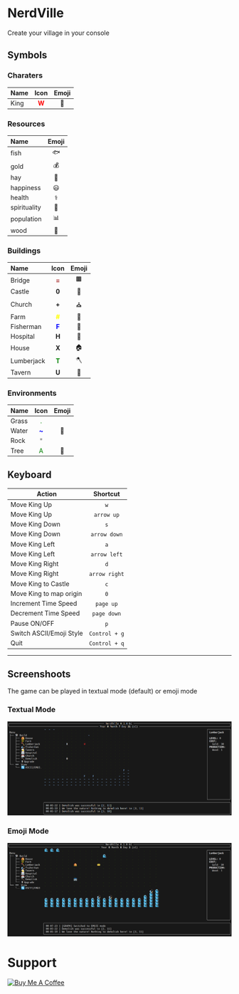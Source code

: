 # NerdVille

Create your village in your console

## Symbols

### Charaters

| Name | Icon                                 | Emoji |
|:-----|:------------------------------------:|:-----:|
| King | <span style="color:red">**W**</span> | 👑    |

### Resources

| Name         | Emoji |
|:-------------|:-----:|
| fish         | 🐟    |
| gold         | 💰    |
| hay          | 🌽    |
| happiness    | 😃    |
| health       | ⚕     |
| spirituality | 🙏    |
| population   | 📊    |
| wood         | 🌳    |

### Buildings

| Name       | Icon                                    | Emoji |
|:-----------|:---------------------------------------:|:-----:|
| Bridge     | <span style="color:brown">**=**</span>  | 🟫    |
| Castle     | **0**                                   | 🏰    |
| Church     | **+**                                   | ⛪    |
| Farm       | <span style="color:yellow">**#**</span> | 🌾    |
| Fisherman  | <span style="color:blue">**F**</span>   | 🎣    |
| Hospital   | **H**                                   | 🏥    |
| House      | **X**                                   | 🏠    |
| Lumberjack | <span style="color:green">**T**</span>  | 🪓    |
| Tavern     | **U**                                   | 🍻    |

### Environments

| Name   | Icon                                   | Emoji |
|:-------|:--------------------------------------:|:-----:|
| Grass  | <span style="color:green">.</span>     |       |
| Water  | <span style="color:blue">**~**</span>  | 🌊    |
| Rock   | <span style="color:gray">*</span>      |       |
| Tree   | <span style="color:green">A</span>     | 🌳    |

## Keyboard

| Action                   | Shortcut      |
|--------------------------|:-------------:|
| Move King Up             | `w`           |
| Move King Up             | `arrow up`    |
| Move King Down           | `s`           |
| Move King Down           | `arrow down`  |
| Move King Left           | `a`           |
| Move King Left           | `arrow left`  |
| Move King Right          | `d`           |
| Move King Right          | `arrow right` |
| Move King to Castle      | `c`           |
| Move King to map origin  | `0`           |
| Increment Time Speed     | `page up`     |
| Decrement Time Speed     | `page down`   |
| Pause ON/OFF             | `p`           |
| Switch ASCII/Emoji Style | `Control + g` |
| Quit                     | `Control + q` |

---

## Screenshoots

The game can be played in textual mode (default) or emoji mode

### Textual Mode

![Textual Mode](readme/img/textual_mode.png)

### Emoji Mode

![Emoji Mode](readme/img/emoji_mode.png)


# Support

<a href="https://www.buymeacoffee.com/scapigliato" target="_blank"><img src="https://cdn.buymeacoffee.com/buttons/lato-blue.png" alt="Buy Me A Coffee" style="height: 51px !important;width: 217px !important;" ></a>
